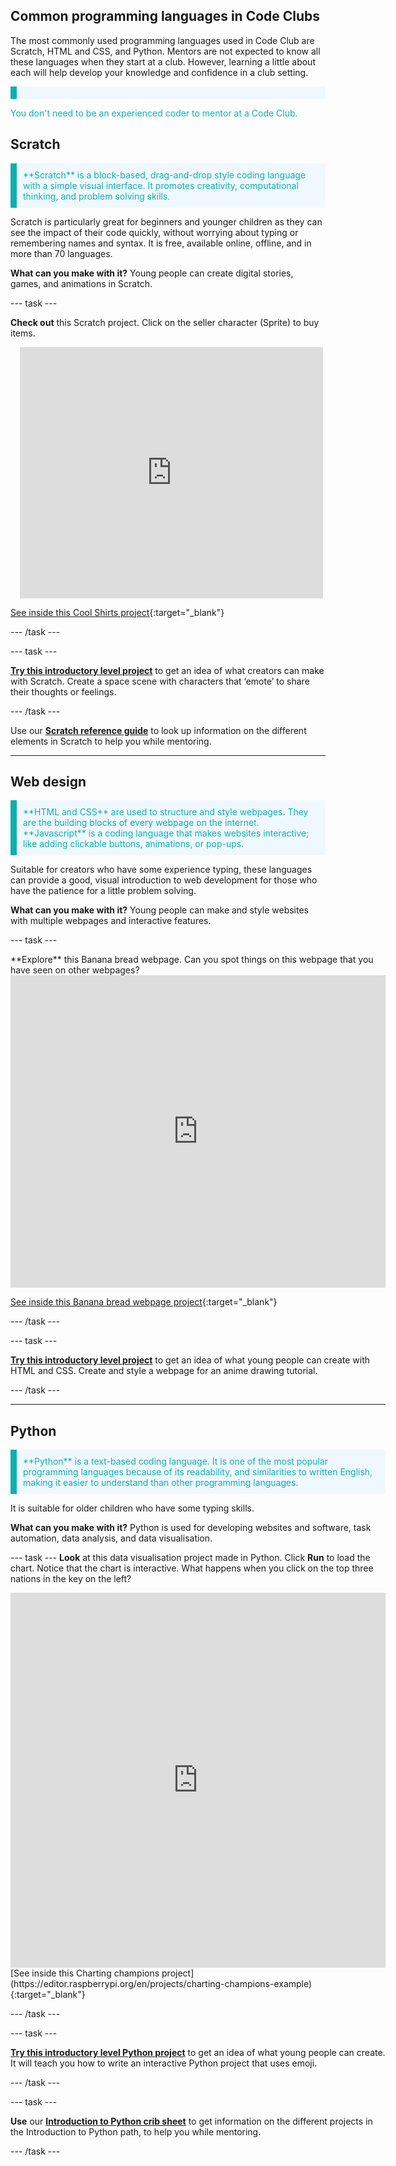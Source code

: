 ## Common programming languages in Code Clubs

The most commonly used programming languages used in Code Club are Scratch, HTML and CSS, and Python. Mentors are not expected to know all these languages when they start at a club. However, learning a little about each will help develop your knowledge and confidence in a club setting. 

<p style="border-left: solid; border-width:10px; border-color: #0faeb0; background-color: aliceblue; padding: 10px;">

  <span style="color: #0faeb0">You don't need to be an experienced coder to mentor at a Code Club.</p>


## Scratch
<p style="border-left: solid; border-width:10px; border-color: #0faeb0; background-color: aliceblue; padding: 10px;">
<span style="color: #0faeb0">**Scratch** is a block-based, drag-and-drop style coding language with a simple visual interface. It promotes creativity, computational thinking, and problem solving skills. </p>
Scratch is particularly great for beginners and younger children as they can see the impact of their code quickly, without worrying about typing or remembering names and syntax. It is free, available online, offline, and in more than 70 languages.

**What can you make with it?**
Young people can create digital stories, games, and animations in Scratch. 

--- task ---

**Check out** this Scratch project. Click on the seller character (Sprite) to buy items.
<div class="scratch-preview" style="margin-left: 15px;">
  <iframe allowtransparency="true" width="485" height="402" src="https://scratch.mit.edu/projects/embed/528697069/?autostart=false" frameborder="0"></iframe>
</div>

[See inside this Cool Shirts project](https://scratch.mit.edu/projects/528697069/editor){:target="_blank"}

--- /task ---
  
--- task ---
  
**[Try this introductory level project](https://projects.raspberrypi.org/en/projects/space-talk)** to get an idea of what creators can make with Scratch. Create a space scene with characters that ‘emote’ to share their thoughts or feelings.
  
--- /task ---

 
Use our **[Scratch reference guide](https://projects.raspberrypi.org/en/projects/getting-started-scratch/0)** to look up information on the different elements in Scratch to help you while mentoring. 
  

________________________________________

## Web design
<p style="border-left: solid; border-width:10px; border-color: #0faeb0; background-color: aliceblue; padding: 10px;">
<span style="color: #0faeb0">**HTML and CSS** are used to structure and style webpages. They are the building blocks of every webpage on the internet. **Javascript** is a coding language that makes websites interactive; like adding clickable buttons, animations, or pop-ups.</p> 
Suitable for creators who have some experience typing, these languages can provide a good, visual introduction to web development for those who have the patience for a little problem solving.

**What can you make with it?**
Young people can make and style websites with multiple webpages and interactive features.

--- task ---

<div style="display: flex; flex-wrap: wrap">
<div style="flex-basis: 175px; flex-grow: 1">  
**Explore** this Banana bread webpage. Can you spot things on this webpage that you have seen on other webpages?

  
<div>
<iframe src="https://editor.raspberrypi.org/en/embed/viewer/vegan-banana-bread" width="600" height="500" frameborder="0" marginwidth="0" marginheight="0" allowfullscreen> </iframe>
</div>
  
[See inside this Banana bread webpage project](https://editor.raspberrypi.org/en/projects/vegan-banana-bread){:target="_blank"}


--- /task ---
  
--- task ---
  
**[Try this introductory level project](https://projects.raspberrypi.org/en/projects/anime-expressions)** to get an idea of what young people can create with HTML and CSS. Create and style a webpage for an anime drawing tutorial.
  
--- /task ---

________________________________________

## Python
<p style="border-left: solid; border-width:10px; border-color: #0faeb0; background-color: aliceblue; padding: 10px;">
<span style="color: #0faeb0">**Python** is a text-based coding language. It is one of the most popular programming languages because of its readability, and similarities to written English, making it easier to understand than other programming languages. </p>
It is suitable for older children who have some typing skills.

**What can you make with it?**
Python is used for developing websites and software, task automation, data analysis, and data visualisation.



--- task ---
**Look** at this data visualisation project made in Python. Click **Run** to load the chart. Notice that the chart is interactive. What happens when you click on the top three nations in the key on the left?

<div style="display: flex; flex-wrap: wrap">
<div style="flex-basis: 175px; flex-grow: 1">  

</div>
<iframe src="https://editor.raspberrypi.org/en/embed/viewer/charting-champions-example" width="600" height="600" frameborder="0" marginwidth="0" marginheight="0" allowfullscreen>
</iframe>
</div>
[See inside this Charting champions project](https://editor.raspberrypi.org/en/projects/charting-champions-example){:target="_blank"}

--- /task ---

  
  
  
--- task ---

**[Try this introductory level Python project](https://projects.raspberrypi.org/en/projects/hello-world)** to get an idea of what young people can create. It will teach you how to write an interactive Python project that uses emoji.
  
--- /task ---

--- task ---
  
**Use** our **[Introduction to Python crib sheet](https://assets.ctfassets.net/prb17lxex1hm/6Q5jK7IPEBgDw7DRjGCfOU/da215192bc5ebf01ffda3c8645fdf1ca/Crib_Sheets______Introduction_to_Python.pdf)** to get information on the different projects in the Introduction to Python path, to help you while mentoring. 
  
--- /task ---

